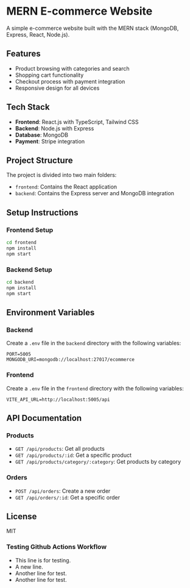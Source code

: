 # MERN E-commerce Website

A simple e-commerce website built with the MERN stack (MongoDB, Express, React, Node.js).

## Features

- Product browsing with categories and search
- Shopping cart functionality
- Checkout process with payment integration
- Responsive design for all devices

## Tech Stack

- **Frontend**: React.js with TypeScript, Tailwind CSS
- **Backend**: Node.js with Express
- **Database**: MongoDB
- **Payment**: Stripe integration

## Project Structure

The project is divided into two main folders:

- `frontend`: Contains the React application
- `backend`: Contains the Express server and MongoDB integration

## Setup Instructions

### Frontend Setup

```bash
cd frontend
npm install
npm start
```

### Backend Setup

```bash
cd backend
npm install
npm start
```

## Environment Variables

### Backend

Create a `.env` file in the `backend` directory with the following variables:

```
PORT=5005
MONGODB_URI=mongodb://localhost:27017/ecommerce
```

### Frontend

Create a `.env` file in the `frontend` directory with the following variables:

```
VITE_API_URL=http://localhost:5005/api
```

## API Documentation

### Products

- `GET /api/products`: Get all products
- `GET /api/products/:id`: Get a specific product
- `GET /api/products/category/:category`: Get products by category

### Orders

- `POST /api/orders`: Create a new order
- `GET /api/orders/:id`: Get a specific order

## License

MIT
### Testing Github Actions Workflow
- This line is for testing.
- A new line.
- Another line for test.
- Another line for test.